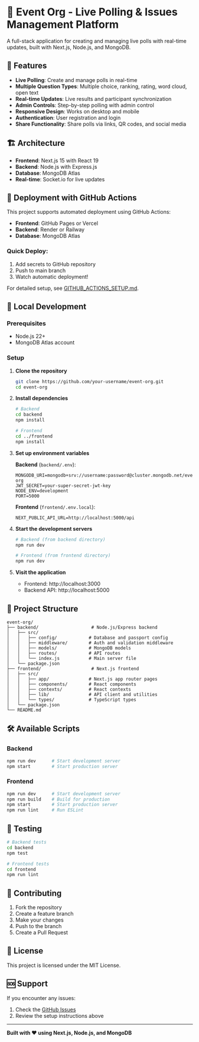 # 🎉 Event Org - Live Polling & Issues Management Platform

A full-stack application for creating and managing live polls with real-time updates, built with Next.js, Node.js, and MongoDB.

## 🚀 **Features**

- **Live Polling**: Create and manage polls in real-time
- **Multiple Question Types**: Multiple choice, ranking, rating, word cloud, open text
- **Real-time Updates**: Live results and participant synchronization
- **Admin Controls**: Step-by-step polling with admin control
- **Responsive Design**: Works on desktop and mobile
- **Authentication**: User registration and login
- **Share Functionality**: Share polls via links, QR codes, and social media

## 🏗️ **Architecture**

- **Frontend**: Next.js 15 with React 19
- **Backend**: Node.js with Express.js
- **Database**: MongoDB Atlas
- **Real-time**: Socket.io for live updates

## 🚀 **Deployment with GitHub Actions**

This project supports automated deployment using GitHub Actions:

- **Frontend**: GitHub Pages or Vercel
- **Backend**: Render or Railway  
- **Database**: MongoDB Atlas

### **Quick Deploy:**
1. Add secrets to GitHub repository
2. Push to main branch
3. Watch automatic deployment!

For detailed setup, see [GITHUB_ACTIONS_SETUP.md](./GITHUB_ACTIONS_SETUP.md).

## 🚀 **Local Development**

### **Prerequisites**
- Node.js 22+
- MongoDB Atlas account

### **Setup**

1. **Clone the repository**
   ```bash
   git clone https://github.com/your-username/event-org.git
   cd event-org
   ```

2. **Install dependencies**
   ```bash
   # Backend
   cd backend
   npm install
   
   # Frontend
   cd ../frontend
   npm install
   ```

3. **Set up environment variables**
   
   **Backend** (`backend/.env`):
   ```env
   MONGODB_URI=mongodb+srv://username:password@cluster.mongodb.net/event-org
   JWT_SECRET=your-super-secret-jwt-key
   NODE_ENV=development
   PORT=5000
   ```

   **Frontend** (`frontend/.env.local`):
   ```env
   NEXT_PUBLIC_API_URL=http://localhost:5000/api
   ```

4. **Start the development servers**
   ```bash
   # Backend (from backend directory)
   npm run dev
   
   # Frontend (from frontend directory)
   npm run dev
   ```

5. **Visit the application**
   - Frontend: http://localhost:3000
   - Backend API: http://localhost:5000

## 📁 **Project Structure**

```
event-org/
├── backend/                    # Node.js/Express backend
│   ├── src/
│   │   ├── config/            # Database and passport config
│   │   ├── middleware/        # Auth and validation middleware
│   │   ├── models/            # MongoDB models
│   │   ├── routes/            # API routes
│   │   └── index.js           # Main server file
│   └── package.json
├── frontend/                   # Next.js frontend
│   ├── src/
│   │   ├── app/               # Next.js app router pages
│   │   ├── components/        # React components
│   │   ├── contexts/          # React contexts
│   │   ├── lib/               # API client and utilities
│   │   └── types/             # TypeScript types
│   └── package.json
└── README.md
```

## 🛠️ **Available Scripts**

### **Backend**
```bash
npm run dev      # Start development server
npm start        # Start production server
```

### **Frontend**
```bash
npm run dev      # Start development server
npm run build    # Build for production
npm start        # Start production server
npm run lint     # Run ESLint
```

## 🧪 **Testing**

```bash
# Backend tests
cd backend
npm test

# Frontend tests
cd frontend
npm run lint
```

## 🤝 **Contributing**

1. Fork the repository
2. Create a feature branch
3. Make your changes
4. Push to the branch
5. Create a Pull Request

## 📄 **License**

This project is licensed under the MIT License.

## 🆘 **Support**

If you encounter any issues:
1. Check the [GitHub Issues](https://github.com/your-username/event-org/issues)
2. Review the setup instructions above

---

**Built with ❤️ using Next.js, Node.js, and MongoDB**